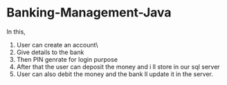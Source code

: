 # Banking-Management-Java


In this, 
1. User can create an account\
2. Give details to the bank
3. Then PIN genrate for login purpose
4. After that the user can deposit the money and i ll store in our sql server
5. User can also debit the money and the bank ll update it in the server.


